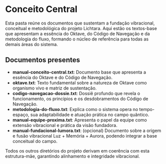 # Conceito Central

Esta pasta reúne os documentos que sustentam a fundação vibracional, conceitual e metodológica do projeto Lichtara. Aqui estão os textos-base que apresentam a essência do Oktave, do Código de Navegação e da metodologia do fluxo, formando o núcleo de referência para todas as demais áreas do sistema.

## Documentos presentes

- **manual-conceito-central.txt**: Documento base que apresenta a essência do Oktave e do Código de Navegação.
- **oktave.txt**: Texto fundamental sobre a natureza de Oktave como organismo vivo e matriz de sustentação.
- **codigo-navegacao-dossie.txt**: Dossiê profundo que revela o funcionamento, os princípios e os desdobramentos do Código de Navegação.
- **metodologia-do-fluxo.txt**: Explica como o sistema opera no tempo-espaço, sua adaptabilidade e atuação prática no campo quântico.
- **manual-equipe-proxima.txt**: Apresenta o papel da equipe como extensão vibracional e prática da visão fundadora.
- **manual-fundacional-lumora.txt**: (opcional) Documento sobre a origem e fusão vibracional Luz + Memória + Aurora, podendo integrar a base conceitual do campo.

Todos os outros diretórios do projeto derivam em coerência com esta estrutura-mãe, garantindo alinhamento e integridade vibracional.
